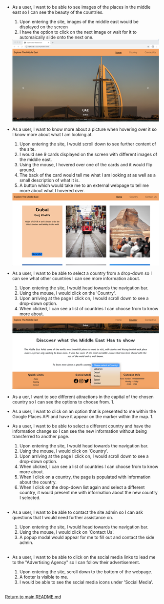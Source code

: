 - As a user, I want to be able to see images of the places in the middle east so I can see the beauty of the countries.
    1. Upon entering the site, images of the middle east would be displayed on the screen
    1. I have the option to click on the next image or wait for it to automaically slide onto the next one.
    
    <img src="../images/image-of-places.png">

- As a user, I want to know more about a picture when hovering over it so I know more about what I am looking at.
    1. Upon entering the site, I would scroll down to see further content of the site.
    1. I would see 9 cards displayed on the screen with different images of the middle east.
    1. Using the mouse, I hovered over one of the cards and it would flip around.
    1. The back of the card would tell me what I am looking at as well as a small description of what it is.
    1. A button which would take me to an external webpage to tell me more about what I hovered over.
    
    <img src="../images/hover-over-images.png">

- As a user, I want to be able to select a country from a drop-down so I can see what other countries I can see more information about.
    1. Upon entering the site, I would head towards the navigation bar.
    1. Using the mouse, I would click on the 'Country'.
    1. Upon arriving at the page I click on, I would scroll down to see a drop-down option.
    1. When clicked, I can see a list of countries I can choose from to know more about.
    
    <img src="../images/drop-down-country-list.png">
    
- As a uer, I want to see different attractions in the capital of the chosen country so I can see the options to choose from.
    1. 

- As a user, I want to click on an option that is presented to me within the Google Places API and have it appear on the marker within the map.
    1.

- As a user, I want to be able to select a different country and have the information change so I can see the new information without being transferred to another page.
    1. Upon entering the site, I would head towards the navigation bar.
    1. Using the mouse, I would click on 'Country'.
    1. Upon arriving at the page I click on, I would scroll down to see a drop-down option.
    1. When clicked, I can see a list of countries I can choose from to know more about.
    1. When I click on a country, the page is populated with information about the country.
    1. When I click on the drop-down list again and select a different country, it would present me with information about the new country I selected.
    
    <img src="">
    
- As a user, I want to be able to contact the site admin so I can ask questions that I would need further assistance on.
    1. Upon entering the site, I would head towards the navigation bar.
    1. Using the mouse, I would click on 'Contact Us'.
    1. A popup modal would appear for me to fill out and contact the side admin.

    <img src="">

- As a user, I want to be able to click on the social media links to lead me to the "Advertising Agency" so I can follow their advertisement.
    1.  Upon entering the site, scroll down to the bottom of the webpage.
    1.  A footer is visible to me.
    1.  I would be able to see the social media icons under 'Social Media'.
    
    <img src="">
    
[Return to main README.md](https://github.com/adnanmuhtadi/milestone-project-2)
